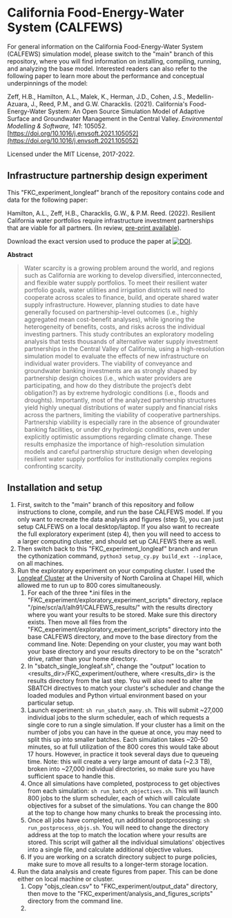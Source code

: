 # California Food-Energy-Water System (CALFEWS)
For general information on the California Food-Energy-Water System (CALFEWS) simulation model, please switch to the "main" branch of this repository, where you will find information on installing, compiling, running, and analyzing the base model. Interested readers can also refer to the following paper to learn more about the performance and conceptual underpinnings of the model:

Zeff, H.B., Hamilton, A.L., Malek, K., Herman, J.D., Cohen, J.S., Medellin-Azuara, J., Reed, P.M., and G.W. Characklis. (2021). California's Food-Energy-Water System: An Open Source Simulation Model of Adaptive Surface and Groundwater Management in the Central Valley. *Environmental Modelling & Software, 141*: 105052. [https://doi.org/10.1016/j.envsoft.2021.105052](https://doi.org/10.1016/j.envsoft.2021.105052) 

Licensed under the MIT License, 2017-2022.

## Infrastructure partnership design experiment
This "FKC_experiment_longleaf" branch of the repository contains code and data for the following paper:

Hamilton, A.L., Zeff, H.B., Characklis, G.W., & P.M. Reed. (2022). Resilient California water portfolios require infrastructure investment partnerships that are viable for all partners. (In review, [pre-print available](https://www.essoar.org/doi/10.1002/essoar.10508968.2)).

Download the exact version used to produce the paper at [![DOI](https://zenodo.org/badge/DOI/10.5281/zenodo.4091708.svg)](https://doi.org/10.5281/zenodo.4091708).

**Abstract**
> Water scarcity is a growing problem around the world, and regions such as California are working to develop diversified, interconnected, and flexible water supply portfolios. To meet their resilient water portfolio goals, water utilities and irrigation districts will need to cooperate across scales to finance, build, and operate shared water supply infrastructure. However, planning studies to date have generally focused on partnership-level outcomes (i.e., highly aggregated mean cost-benefit analyses), while ignoring the heterogeneity of benefits, costs, and risks across the individual investing partners. This study contributes an exploratory modeling analysis that tests thousands of alternative water supply investment partnerships in the Central Valley of California, using a high-resolution simulation model to evaluate the effects of new infrastructure on individual water providers. The viability of conveyance and groundwater banking investments are as strongly shaped by partnership design choices (i.e., which water providers are participating, and how do they distribute the project’s debt obligation?) as by extreme hydrologic conditions (i.e., floods and droughts). Importantly, most of the analyzed partnership structures yield highly unequal distributions of water supply and financial risks across the partners, limiting the viability of cooperative partnerships. Partnership viability is especially rare in the absence of groundwater banking facilities, or under dry hydrologic conditions, even under explicitly optimistic assumptions regarding climate change. These results emphasize the importance of high-resolution simulation models and careful partnership structure design when developing resilient water supply portfolios for institutionally complex regions confronting scarcity.


## Installation and setup
1. First, switch to the "main" branch of this repository and follow instructions to clone, compile, and run the base CALFEWS model. If you only want to recreate the data analysis and figures (step 5), you can just setup CALFEWS on a local desktop/laptop. If you also want to recreate the full exploratory experiment (step 4), then you will need to access to a larger computing cluster, and should set up CALFEWS there as well.
2. Then switch back to this "FKC_experiment_longleaf" branch and rerun the cythonization command, ``python3 setup_cy.py build_ext --inplace``, on all machines. 
4. Run the exploratory experiment on your computing cluster. I used the [Longleaf Cluster](https://its.unc.edu/research-computing/longleaf-cluster/) at the University of North Carolina at Chapel Hill, which allowed me to run up to 800 cores simultaneously. 
    1. For each of the three \*.ini files in the "FKC_experiment/exploratory_experiment_scripts" directory, replace "/pine/scr/a/l/alh91/CALFEWS_results/" with the results directory where you want your results to be stored. Make sure this directory exists.  Then move all files from the "FKC_experiment/exploratory_experiment_scripts" directory into the base CALFEWS directory, and move to the base directory from the command line. Note: Depending on your cluster, you may want both your base directory and your results directory to be on the "scratch" drive, rather than your home directory. 
    2. In "sbatch_single_longleaf.sh", change the "output" location to <results_dir>/FKC_experiment/outhere, where <results_dir> is the results directory from the last step. You will also need to alter the SBATCH directives to match your cluster's scheduler and change the loaded modules and Python virtual environment based on your particular setup.
    3. Launch experiment: ``sh run_sbatch_many.sh``. This will submit ~27,000 individual jobs to the slurm scheduler, each of which requests a single core to run a single simulation. If your cluster has a limit on the number of jobs you can have in the queue at once, you may need to split this up into smaller batches. Each simulation takes ~20-50 minutes, so at full utilization of the 800 cores this would take about 17 hours. However, in practice it took several days due to queueing time. Note: this will create a very large amount of data (~2.3 TB), broken into ~27,000 individual directories, so make sure you have sufficient space to handle this.
    4. Once all simulations have completed, postprocess to get objectives from each simulation: ``sh run_batch_objectives.sh``. This will launch 800 jobs to the slurm scheduler, each of which will calculate objectives for a subset of the simulations. You can change the 800 at the top to change how many chunks to break the processing into.
    5. Once all jobs have completed, run additional postprocessing: ``sh run_postprocess_objs.sh``. You will need to change the directory address at the top to match the location where your results are stored. This script will gather all the individual simulations' objectives into a single file, and calculate additional objective values.
    6. If you are working on a scratch directory subject to purge policies, make sure to move all results to a longer-term storage location.
5. Run the data analysis and create figures from paper. This can be done either on local machine or cluster.
    1. Copy "objs_clean.csv" to "FKC_experiment/output_data" directory, then move to the "FKC_experiment/analysis_and_figures_scripts" directory from the command line.
    2. 

